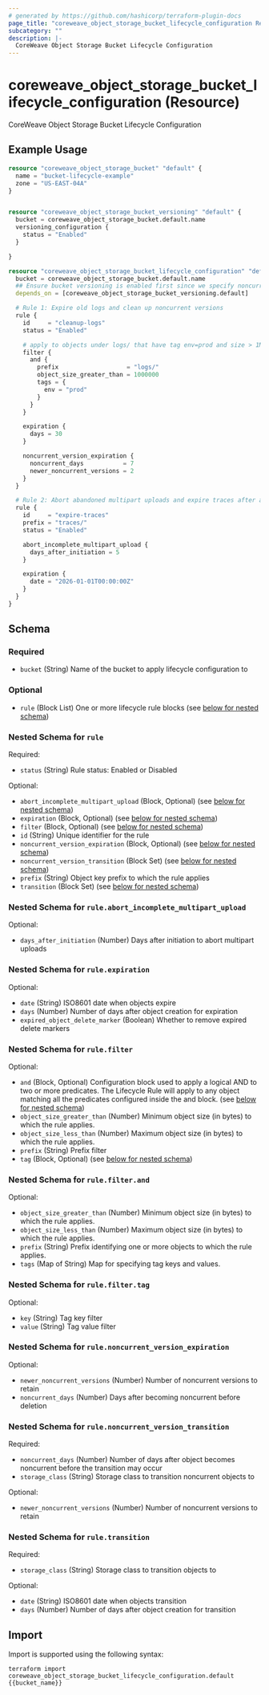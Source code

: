 ```yaml
---
# generated by https://github.com/hashicorp/terraform-plugin-docs
page_title: "coreweave_object_storage_bucket_lifecycle_configuration Resource - coreweave"
subcategory: ""
description: |-
  CoreWeave Object Storage Bucket Lifecycle Configuration
---
```


# coreweave_object_storage_bucket_lifecycle_configuration (Resource)

CoreWeave Object Storage Bucket Lifecycle Configuration

## Example Usage

```terraform
resource "coreweave_object_storage_bucket" "default" {
  name = "bucket-lifecycle-example"
  zone = "US-EAST-04A"
}


resource "coreweave_object_storage_bucket_versioning" "default" {
  bucket = coreweave_object_storage_bucket.default.name
  versioning_configuration {
    status = "Enabled"
  }

}

resource "coreweave_object_storage_bucket_lifecycle_configuration" "default" {
  bucket = coreweave_object_storage_bucket.default.name
  ## Ensure bucket versioning is enabled first since we specify noncurrent_version_expiration
  depends_on = [coreweave_object_storage_bucket_versioning.default]

  # Rule 1: Expire old logs and clean up noncurrent versions
  rule {
    id     = "cleanup-logs"
    status = "Enabled"

    # apply to objects under logs/ that have tag env=prod and size > 1MB
    filter {
      and {
        prefix                   = "logs/"
        object_size_greater_than = 1000000
        tags = {
          env = "prod"
        }
      }
    }

    expiration {
      days = 30
    }

    noncurrent_version_expiration {
      noncurrent_days           = 7
      newer_noncurrent_versions = 2
    }
  }

  # Rule 2: Abort abandoned multipart uploads and expire traces after a fixed date
  rule {
    id     = "expire-traces"
    prefix = "traces/"
    status = "Enabled"

    abort_incomplete_multipart_upload {
      days_after_initiation = 5
    }

    expiration {
      date = "2026-01-01T00:00:00Z"
    }
  }
}
```

<!-- schema generated by tfplugindocs -->
## Schema

### Required

- `bucket` (String) Name of the bucket to apply lifecycle configuration to

### Optional

- `rule` (Block List) One or more lifecycle rule blocks (see [below for nested schema](#nestedblock--rule))

<a id="nestedblock--rule"></a>
### Nested Schema for `rule`

Required:

- `status` (String) Rule status: Enabled or Disabled

Optional:

- `abort_incomplete_multipart_upload` (Block, Optional) (see [below for nested schema](#nestedblock--rule--abort_incomplete_multipart_upload))
- `expiration` (Block, Optional) (see [below for nested schema](#nestedblock--rule--expiration))
- `filter` (Block, Optional) (see [below for nested schema](#nestedblock--rule--filter))
- `id` (String) Unique identifier for the rule
- `noncurrent_version_expiration` (Block, Optional) (see [below for nested schema](#nestedblock--rule--noncurrent_version_expiration))
- `noncurrent_version_transition` (Block Set) (see [below for nested schema](#nestedblock--rule--noncurrent_version_transition))
- `prefix` (String) Object key prefix to which the rule applies
- `transition` (Block Set) (see [below for nested schema](#nestedblock--rule--transition))

<a id="nestedblock--rule--abort_incomplete_multipart_upload"></a>
### Nested Schema for `rule.abort_incomplete_multipart_upload`

Optional:

- `days_after_initiation` (Number) Days after initiation to abort multipart uploads


<a id="nestedblock--rule--expiration"></a>
### Nested Schema for `rule.expiration`

Optional:

- `date` (String) ISO8601 date when objects expire
- `days` (Number) Number of days after object creation for expiration
- `expired_object_delete_marker` (Boolean) Whether to remove expired delete markers


<a id="nestedblock--rule--filter"></a>
### Nested Schema for `rule.filter`

Optional:

- `and` (Block, Optional) Configuration block used to apply a logical AND to two or more predicates. The Lifecycle Rule will apply to any object matching all the predicates configured inside the and block. (see [below for nested schema](#nestedblock--rule--filter--and))
- `object_size_greater_than` (Number) Minimum object size (in bytes) to which the rule applies.
- `object_size_less_than` (Number) Maximum object size (in bytes) to which the rule applies.
- `prefix` (String) Prefix filter
- `tag` (Block, Optional) (see [below for nested schema](#nestedblock--rule--filter--tag))

<a id="nestedblock--rule--filter--and"></a>
### Nested Schema for `rule.filter.and`

Optional:

- `object_size_greater_than` (Number) Minimum object size (in bytes) to which the rule applies.
- `object_size_less_than` (Number) Maximum object size (in bytes) to which the rule applies.
- `prefix` (String) Prefix identifying one or more objects to which the rule applies.
- `tags` (Map of String) Map for specifying tag keys and values.


<a id="nestedblock--rule--filter--tag"></a>
### Nested Schema for `rule.filter.tag`

Optional:

- `key` (String) Tag key filter
- `value` (String) Tag value filter



<a id="nestedblock--rule--noncurrent_version_expiration"></a>
### Nested Schema for `rule.noncurrent_version_expiration`

Optional:

- `newer_noncurrent_versions` (Number) Number of noncurrent versions to retain
- `noncurrent_days` (Number) Days after becoming noncurrent before deletion


<a id="nestedblock--rule--noncurrent_version_transition"></a>
### Nested Schema for `rule.noncurrent_version_transition`

Required:

- `noncurrent_days` (Number) Number of days after object becomes noncurrent before the transition may occur
- `storage_class` (String) Storage class to transition noncurrent objects to

Optional:

- `newer_noncurrent_versions` (Number) Number of noncurrent versions to retain


<a id="nestedblock--rule--transition"></a>
### Nested Schema for `rule.transition`

Required:

- `storage_class` (String) Storage class to transition objects to

Optional:

- `date` (String) ISO8601 date when objects transition
- `days` (Number) Number of days after object creation for transition

## Import

Import is supported using the following syntax:

```shell
terraform import coreweave_object_storage_bucket_lifecycle_configuration.default {{bucket_name}}
```

